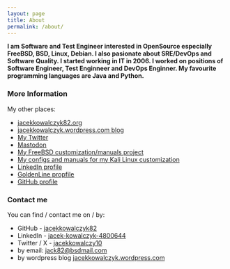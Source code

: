 ```yaml
---
layout: page
title: About
permalink: /about/
---
```


**I am Software and Test Engineer interested in OpenSource especially FreeBSD, BSD, Linux, Debian. 
I also pasionate about SRE/DevOps and Software Quality. I started working in IT in 2006. 
I worked on positions of Software Engineer, Test Enginneer and DevOps Enginner. 
My favourite programming languages are Java and Python.**  

### More Information

My other places:

* [jacekkowalczyk82.org](https://jacekkowalczyk82.org/)
* [jacekkowalczyk.wordpress.com blog](https://jacekkowalczyk.wordpress.com/)
* [My Twitter](https://mobile.twitter.com/jacekkowalczy10/)
* [Mastodon](https://mastodon.technology/@kowalczy)
* [My FreeBSD customization/manuals project](https://gitlab.com/jacekkowalczyk82/freebsd)
* [My configs and manuals for my Kali Linux customization](https://gitlab.com/jacekkowalczyk82/my-debian)
* [LinkedIn profile](https://www.linkedin.com/in/jacek-kowalczyk-4800644/)
* [GoldenLine propfile](http://www.goldenline.pl/jacek-kowalczyk6)
* [GitHub profile](https://github.com/jacekkowalczyk82)

### Contact me

You can find / contact me on / by:
* GitHub  - [jacekkowalczyk82](https://github.com/jacekkowalczyk82)
* LinkedIn - [jacek-kowalczyk-4800644](https://www.linkedin.com/in/jacek-kowalczyk-4800644)
* Twitter / X - [jacekkowalczy10](https://www.twitter.com/jacekkowalczy10)
* by email: jack82@bsdmail.com
* by wordpress blog [jacekkowalczyk.wordpress.com](https://jacekkowalczyk.wordpress.com)

